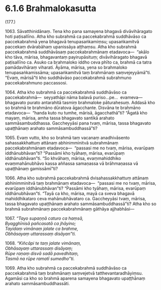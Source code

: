 

# 6.1.6 Brahmalokasutta




(177.)

1063\. Sāvatthinidānaṃ. Tena kho pana samayena bhagavā divāvihāragato hoti paṭisallīno. Atha kho subrahmā ca paccekabrahmā suddhāvāso ca paccekabrahmā yena bhagavā tenupasaṅkamiṃsu; upasaṅkamitvā paccekaṃ dvārabāhaṃ upanissāya aṭṭhaṃsu. Atha kho subrahmā paccekabrahmā suddhāvāsaṃ paccekabrahmānaṃ etadavoca—  “akālo kho tāva, mārisa, bhagavantaṃ payirupāsituṃ; divāvihāragato bhagavā paṭisallīno ca. Asuko ca brahmaloko iddho ceva phīto ca, brahmā ca tatra pamādavihāraṃ viharati. Āyāma, mārisa, yena so brahmaloko tenupasaṅkamissāma; upasaṅkamitvā taṃ brahmānaṃ saṃvejeyyāmā”ti. “Evaṃ, mārisā”ti kho suddhāvāso paccekabrahmā subrahmuno paccekabrahmuno paccassosi.

1064\. Atha kho subrahmā ca paccekabrahmā suddhāvāso ca paccekabrahmā—  seyyathāpi nāma balavā puriso…pe…  evameva—  bhagavato purato antarahitā tasmiṃ brahmaloke pāturahesuṃ. Addasā kho so brahmā te brahmāno dūratova āgacchante. Disvāna te brahmāno etadavoca—  “handa kuto nu tumhe, mārisā, āgacchathā”ti? “Āgatā kho mayaṃ, mārisa, amha tassa bhagavato santikā arahato sammāsambuddhassa. Gaccheyyāsi pana tvaṃ, mārisa, tassa bhagavato upaṭṭhānaṃ arahato sammāsambuddhassā”ti?

1065\. Evaṃ vutto, kho so brahmā taṃ vacanaṃ anadhivāsento sahassakkhattuṃ attānaṃ abhinimminitvā subrahmānaṃ paccekabrahmānaṃ etadavoca—  “passasi me no tvaṃ, mārisa, evarūpaṃ iddhānubhāvan”ti? “Passāmi kho tyāhaṃ, mārisa, evarūpaṃ iddhānubhāvan”ti. “So khvāhaṃ, mārisa, evaṃmahiddhiko evaṃmahānubhāvo kassa aññassa samaṇassa vā brāhmaṇassa vā upaṭṭhānaṃ gamissāmī”ti?

1066\. Atha kho subrahmā paccekabrahmā dvisahassakkhattuṃ attānaṃ abhinimminitvā taṃ brahmānaṃ etadavoca—  “passasi me no tvaṃ, mārisa, evarūpaṃ iddhānubhāvan”ti? “Passāmi kho tyāhaṃ, mārisa, evarūpaṃ iddhānubhāvan”ti. “Tayā ca kho, mārisa, mayā ca sveva bhagavā mahiddhikataro ceva mahānubhāvataro ca. Gaccheyyāsi tvaṃ, mārisa, tassa bhagavato upaṭṭhānaṃ arahato sammāsambuddhassā”ti? Atha kho so brahmā subrahmānaṃ paccekabrahmānaṃ gāthāya ajjhabhāsi—

1067\. _“Tayo supaṇṇā caturo ca haṃsā,_  
_Byagghīnisā pañcasatā ca jhāyino;_  
_Tayidaṃ vimānaṃ jalate ca brahme,_  
_Obhāsayaṃ uttarassaṃ disāyan”ti._  


1068\. _“Kiñcāpi te taṃ jalate vimānaṃ,_  
_Obhāsayaṃ uttarassaṃ disāyaṃ;_  
_Rūpe raṇaṃ disvā sadā pavedhitaṃ,_  
_Tasmā na rūpe ramatī sumedho”ti._  


1069\. Atha kho subrahmā ca paccekabrahmā suddhāvāso ca paccekabrahmā taṃ brahmānaṃ saṃvejetvā tatthevantaradhāyiṃsu. Agamāsi ca kho so brahmā aparena samayena bhagavato upaṭṭhānaṃ arahato sammāsambuddhassāti.



